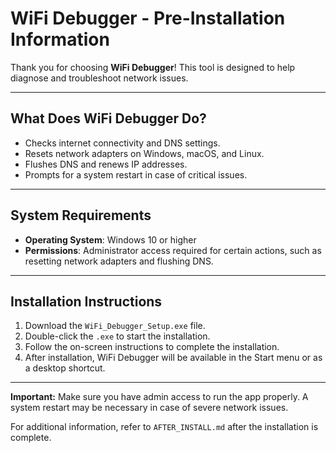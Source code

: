 # WiFi Debugger - Pre-Installation Information

Thank you for choosing **WiFi Debugger**! This tool is designed to help diagnose and troubleshoot network issues.

---

## What Does WiFi Debugger Do?
- Checks internet connectivity and DNS settings.
- Resets network adapters on Windows, macOS, and Linux.
- Flushes DNS and renews IP addresses.
- Prompts for a system restart in case of critical issues.

---

## System Requirements
- **Operating System**: Windows 10 or higher
- **Permissions**: Administrator access required for certain actions, such as resetting network adapters and flushing DNS.

---

## Installation Instructions
1. Download the `WiFi_Debugger_Setup.exe` file.
2. Double-click the `.exe` to start the installation.
3. Follow the on-screen instructions to complete the installation.
4. After installation, WiFi Debugger will be available in the Start menu or as a desktop shortcut.

---

**Important:** Make sure you have admin access to run the app properly. A system restart may be necessary in case of severe network issues.

For additional information, refer to `AFTER_INSTALL.md` after the installation is complete.
